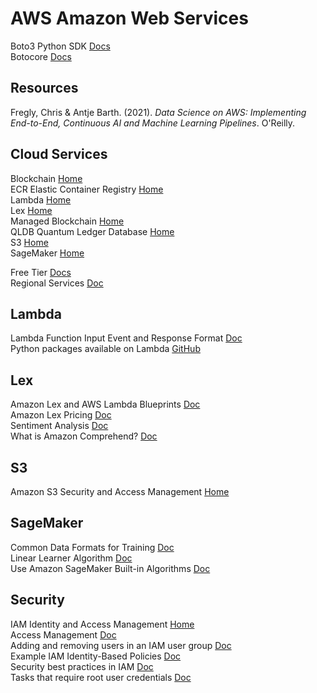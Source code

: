 # AWS Amazon Web Services

Boto3 Python SDK [Docs](https://boto3.amazonaws.com/v1/documentation/api/latest/index.html)<br>
Botocore [Docs](https://botocore.amazonaws.com/v1/documentation/api/latest/index.html)<br>

## Resources

Fregly, Chris & Antje Barth. (2021). _Data Science on AWS: Implementing End-to-End, Continuous AI and Machine Learning Pipelines_. O'Reilly.<br>

## Cloud Services

Blockchain [Home](https://aws.amazon.com/blockchain/)<br>
ECR Elastic Container Registry [Home](https://aws.amazon.com/ecr/)<br>
Lambda [Home](https://aws.amazon.com/lambda/)<br>
Lex [Home](https://aws.amazon.com/lex/)<br>
Managed Blockchain [Home](https://aws.amazon.com/managed-blockchain/)<br>
QLDB Quantum Ledger Database [Home](https://aws.amazon.com/qldb/?nc2=h_ql_prod_bl_qldb)<br>
S3 [Home](https://aws.amazon.com/s3/)<br>
SageMaker [Home](https://aws.amazon.com/sagemaker/)<br>

Free Tier [Docs](https://aws.amazon.com/free/?all-free-tier.sort-by=item.additionalFields.SortRank&all-free-tier.sort-order=asc&awsf.Free%20Tier%20Types=*all&awsf.Free%20Tier%20Categories=*all)<br>
Regional Services [Doc](https://aws.amazon.com/about-aws/global-infrastructure/regional-product-services/)<br>

## Lambda

Lambda Function Input Event and Response Format [Doc](https://docs.aws.amazon.com/lex/latest/dg/lambda-input-response-format.html)<br>
Python packages available on Lambda [GitHub](https://gist.github.com/gene1wood/4a052f39490fae00e0c3)<br>

## Lex

Amazon Lex and AWS Lambda Blueprints [Doc](https://docs.aws.amazon.com/lex/latest/dg/lex-lambda-blueprints.html)<br>
Amazon Lex Pricing [Doc](https://aws.amazon.com/lex/pricing/)<br>
Sentiment Analysis [Doc](https://docs.aws.amazon.com/lex/latest/dg/sentiment-analysis.html)<br>
What is Amazon Comprehend? [Doc](https://docs.aws.amazon.com/comprehend/latest/dg/what-is.html)<br>

## S3

Amazon S3 Security and Access Management [Home](https://aws.amazon.com/s3/security/?sc_icampaign=Adoption_Campaign_m6y20_console_storage_s3_security&sc_ichannel=ha&sc_icontent=awssm-4885_console-s3_all_users&sc_ioutcome=CSI_Digital_Marketing&sc_iplace=console-s3&trk=ha_a134p000003yIdkAAE~ha_awssm-4885_console-s3_all_users&trkCampaign=CSI_Storage_S3_Security)<br>

## SageMaker

Common Data Formats for Training [Doc](https://docs.aws.amazon.com/sagemaker/latest/dg/cdf-training.html#td-serialization)<br>
Linear Learner Algorithm [Doc](https://docs.aws.amazon.com/sagemaker/latest/dg/linear-learner.html)<br>
Use Amazon SageMaker Built-in Algorithms [Doc](https://docs.aws.amazon.com/sagemaker/latest/dg/algos.html)<br>

## Security

IAM Identity and Access Management [Home](https://aws.amazon.com/iam/)<br>
Access Management [Doc](https://docs.aws.amazon.com/IAM/latest/UserGuide/access.html)<br>
Adding and removing users in an IAM user group [Doc](https://docs.aws.amazon.com/IAM/latest/UserGuide/id_groups_manage_add-remove-users.html)<br>
Example IAM Identity-Based Policies [Doc](https://docs.aws.amazon.com/IAM/latest/UserGuide/access_policies_examples.html)<br>
Security best practices in IAM [Doc](https://docs.aws.amazon.com/IAM/latest/UserGuide/best-practices.html)<br>
Tasks that require root user credentials [Doc](https://docs.aws.amazon.com/general/latest/gr/root-vs-iam.html#aws_tasks-that-require-root)<br>
